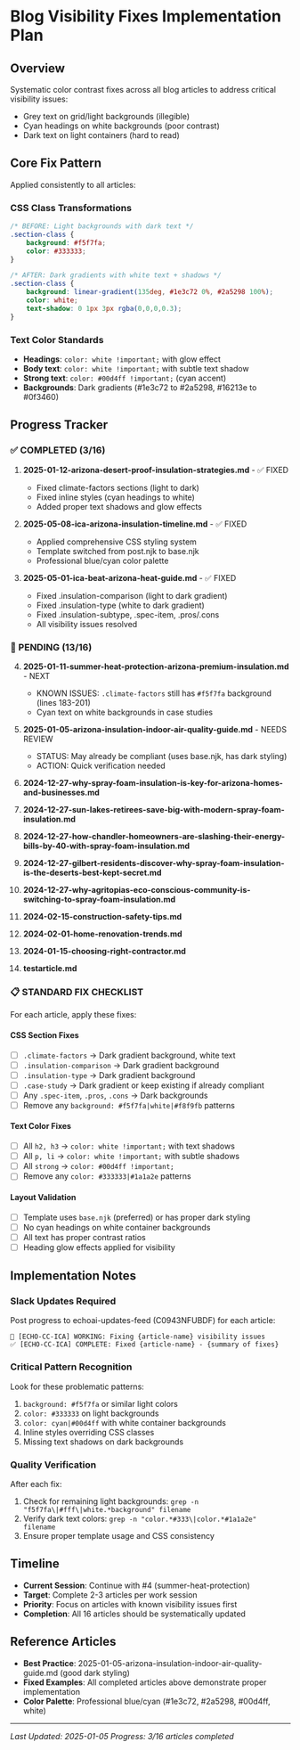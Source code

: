 # Blog Visibility Fixes Implementation Plan

## Overview
Systematic color contrast fixes across all blog articles to address critical visibility issues:
- Grey text on grid/light backgrounds (illegible)
- Cyan headings on white backgrounds (poor contrast)
- Dark text on light containers (hard to read)

## Core Fix Pattern
Applied consistently to all articles:

### CSS Class Transformations
```css
/* BEFORE: Light backgrounds with dark text */
.section-class {
    background: #f5f7fa;
    color: #333333;
}

/* AFTER: Dark gradients with white text + shadows */
.section-class {
    background: linear-gradient(135deg, #1e3c72 0%, #2a5298 100%);
    color: white;
    text-shadow: 0 1px 3px rgba(0,0,0,0.3);
}
```

### Text Color Standards
- **Headings**: `color: white !important;` with glow effect
- **Body text**: `color: white !important;` with subtle text shadow
- **Strong text**: `color: #00d4ff !important;` (cyan accent)
- **Backgrounds**: Dark gradients (#1e3c72 to #2a5298, #16213e to #0f3460)

## Progress Tracker

### ✅ COMPLETED (3/16)
1. **2025-01-12-arizona-desert-proof-insulation-strategies.md** - ✅ FIXED
   - Fixed climate-factors sections (light to dark)
   - Fixed inline styles (cyan headings to white)
   - Added proper text shadows and glow effects

2. **2025-05-08-ica-arizona-insulation-timeline.md** - ✅ FIXED
   - Applied comprehensive CSS styling system
   - Template switched from post.njk to base.njk
   - Professional blue/cyan color palette

3. **2025-05-01-ica-beat-arizona-heat-guide.md** - ✅ FIXED
   - Fixed .insulation-comparison (light to dark gradient)
   - Fixed .insulation-type (white to dark gradient) 
   - Fixed .insulation-subtype, .spec-item, .pros/.cons
   - All visibility issues resolved

### 🔄 PENDING (13/16)
4. **2025-01-11-summer-heat-protection-arizona-premium-insulation.md** - NEXT
   - KNOWN ISSUES: `.climate-factors` still has `#f5f7fa` background (lines 183-201)
   - Cyan text on white backgrounds in case studies

5. **2025-01-05-arizona-insulation-indoor-air-quality-guide.md** - NEEDS REVIEW
   - STATUS: May already be compliant (uses base.njk, has dark styling)
   - ACTION: Quick verification needed

6. **2024-12-27-why-spray-foam-insulation-is-key-for-arizona-homes-and-businesses.md**
7. **2024-12-27-sun-lakes-retirees-save-big-with-modern-spray-foam-insulation.md**
8. **2024-12-27-how-chandler-homeowners-are-slashing-their-energy-bills-by-40-with-spray-foam-insulation.md**
9. **2024-12-27-gilbert-residents-discover-why-spray-foam-insulation-is-the-deserts-best-kept-secret.md**
10. **2024-12-27-why-agritopias-eco-conscious-community-is-switching-to-spray-foam-insulation.md**
11. **2024-02-15-construction-safety-tips.md**
12. **2024-02-01-home-renovation-trends.md**
13. **2024-01-15-choosing-right-contractor.md**
14. **testarticle.md**

### 📋 STANDARD FIX CHECKLIST
For each article, apply these fixes:

#### CSS Section Fixes
- [ ] `.climate-factors` → Dark gradient background, white text
- [ ] `.insulation-comparison` → Dark gradient background  
- [ ] `.insulation-type` → Dark gradient background
- [ ] `.case-study` → Dark gradient or keep existing if already compliant
- [ ] Any `.spec-item`, `.pros`, `.cons` → Dark backgrounds
- [ ] Remove any `background: #f5f7fa|white|#f8f9fb` patterns

#### Text Color Fixes
- [ ] All `h2, h3` → `color: white !important;` with text shadows
- [ ] All `p, li` → `color: white !important;` with subtle shadows  
- [ ] All `strong` → `color: #00d4ff !important;`
- [ ] Remove any `color: #333333|#1a1a2e` patterns

#### Layout Validation
- [ ] Template uses `base.njk` (preferred) or has proper dark styling
- [ ] No cyan headings on white container backgrounds
- [ ] All text has proper contrast ratios
- [ ] Heading glow effects applied for visibility

## Implementation Notes

### Slack Updates Required
Post progress to echoai-updates-feed (C0943NFUBDF) for each article:
```
🔧 [ECHO-CC-ICA] WORKING: Fixing {article-name} visibility issues
✅ [ECHO-CC-ICA] COMPLETE: Fixed {article-name} - {summary of fixes}
```

### Critical Pattern Recognition
Look for these problematic patterns:
1. `background: #f5f7fa` or similar light colors
2. `color: #333333` on light backgrounds  
3. `color: cyan|#00d4ff` with white container backgrounds
4. Inline styles overriding CSS classes
5. Missing text shadows on dark backgrounds

### Quality Verification
After each fix:
1. Check for remaining light backgrounds: `grep -n "f5f7fa\|#fff\|white.*background" filename`
2. Verify dark text colors: `grep -n "color.*#333\|color.*#1a1a2e" filename`
3. Ensure proper template usage and CSS consistency

## Timeline
- **Current Session**: Continue with #4 (summer-heat-protection)
- **Target**: Complete 2-3 articles per work session
- **Priority**: Focus on articles with known visibility issues first
- **Completion**: All 16 articles should be systematically updated

## Reference Articles
- **Best Practice**: 2025-01-05-arizona-insulation-indoor-air-quality-guide.md (good dark styling)
- **Fixed Examples**: All completed articles above demonstrate proper implementation
- **Color Palette**: Professional blue/cyan (#1e3c72, #2a5298, #00d4ff, white)

---
*Last Updated: 2025-01-05*
*Progress: 3/16 articles completed*